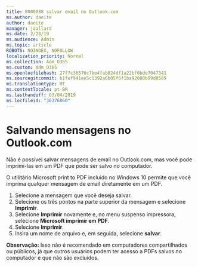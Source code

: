 ```yaml
---
title: 8000088 salvar email no Outlook.com
ms.author: daeite
author: daeite
manager: joallard
ms.date: 2/28/19
ms.audience: Admin
ms.topic: article
ROBOTS: NOINDEX, NOFOLLOW
localization_priority: Normal
ms.collection: Adm_O365
ms.custom: Adm_O365
ms.openlocfilehash: 27f7c36576c7be4fab824df1a22bf0bde7047341
ms.sourcegitcommit: b1fef941ee5c1392a6b05f6f1ba92080b99d8589
ms.translationtype: MT
ms.contentlocale: pt-BR
ms.lasthandoff: 03/04/2019
ms.locfileid: "30376060"
---
```

# <a name="saving-messages-in-outlookcom"></a>Salvando mensagens no Outlook.com

Não é possível salvar mensagens de email no Outlook.com, mas você pode imprimi-las em um PDF que pode ser salvo no computador.

O utilitário Microsoft print to PDF incluído no Windows 10 permite que você imprima qualquer mensagem de email diretamente em um PDF.

1. Selecione a mensagem que você deseja salvar.
2. Selecione os três pontos na parte superior da mensagem e selecione **Imprimir**.
3. Selecione **Imprimir** novamente e, no menu suspenso impressora, selecione **Microsoft imprimir em PDF**.
4. Selecione **Imprimir**.
5. Insira um nome de arquivo e, em seguida, selecione **salvar**.

**Observação:** Isso não é recomendado em computadores compartilhados ou públicos, já que outros usuários podem ter acesso a PDFs salvos no computador e que não são excluídos.